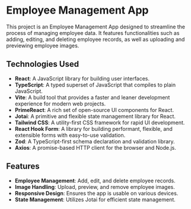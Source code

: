 # Employee Management App

This project is an Employee Management App designed to streamline the process of managing employee data. It features functionalities such as adding, editing, and deleting employee records, as well as uploading and previewing employee images.

## Technologies Used

- **React**: A JavaScript library for building user interfaces.
- **TypeScript**: A typed superset of JavaScript that compiles to plain JavaScript.
- **Vite**: A build tool that provides a faster and leaner development experience for modern web projects.
- **PrimeReact**: A rich set of open-source UI components for React.
- **Jotai**: A primitive and flexible state management library for React.
- **Tailwind CSS**: A utility-first CSS framework for rapid UI development.
- **React Hook Form**: A library for building performant, flexible, and extensible forms with easy-to-use validation.
- **Zod**: A TypeScript-first schema declaration and validation library.
- **Axios**: A promise-based HTTP client for the browser and Node.js.

## Features

- **Employee Management**: Add, edit, and delete employee records.
- **Image Handling**: Upload, preview, and remove employee images.
- **Responsive Design**: Ensures the app is usable on various devices.
- **State Management**: Utilizes Jotai for efficient state management.

